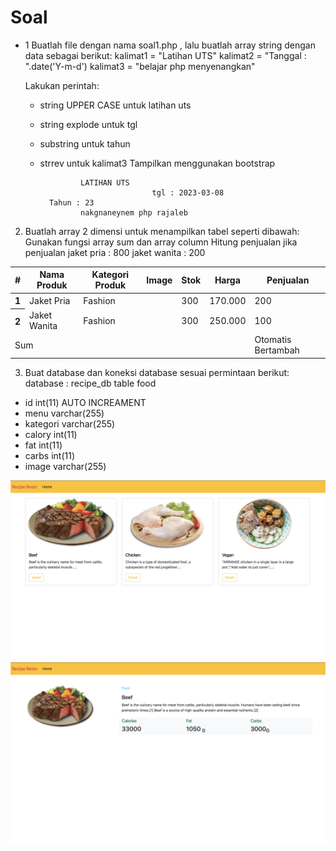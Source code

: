 # Soal 
* 1 Buatlah file dengan nama soal1.php , lalu buatlah array string dengan data sebagai berikut:
    kalimat1 = "Latihan UTS"
    kalimat2 = "Tanggal : ".date('Y-m-d')
    kalimat3 = "belajar php menyenangkan"

    Lakukan perintah:
     - string UPPER CASE untuk latihan uts
     - string explode untuk tgl
     - substring untuk tahun
     - strrev untuk kalimat3
    Tampilkan menggunakan bootstrap

                    LATIHAN UTS
                                    tgl : 2023-03-08
             Tahun : 23
                    nakgnaneynem php rajaleb

2. Buatlah array 2 dimensi untuk menampilkan tabel seperti dibawah:
Gunakan fungsi  array sum dan array column
Hitung penjualan jika penjualan jaket pria : 800
                                jaket wanita : 200

  
<table class="table">
  <thead>
    <tr>
      <th scope="col">#</th>
      <th scope="col">Nama Produk</th>
      <th scope="col">Kategori Produk</th>
      <th scope="col">Image</th>
      <th scope="col">Stok</th>
      <th scope="col">Harga</th>
      <th scope="col">Penjualan</th>
    </tr>
  </thead>
  <tbody>
    <tr>
      <th scope="row">1</th>
      <td>Jaket Pria</td>
      <td>Fashion</td>
      <td><img src="http://images.thenorthface.com/is/image/TheNorthFace/236x204_CLR/mens-better-than-naked-jacket-AVMH_LC9_hero.png" alt=""></td>
      <td>300</td>
      <td>170.000</td>
      <td>200</td>
      </tr>
    <tr>
      <th scope="row">2</th>
      <td>Jaket Wanita</td>
      <td>Fashion</td>
      <td><img src="http://images.thenorthface.com/is/image/TheNorthFace/236x204_CLR/womens-better-than-naked-jacket-AVKL_NN4_hero.png" alt=""></td>
      <td>300</td>
      <td>250.000</td>
      <td>100</td>
    </tr>
   <tr>
    <td colspan="6">Sum</td>
    <td>Otomatis Bertambah</td>
   </tr>
  </tbody>
</table>


3. Buat database dan koneksi database sesuai permintaan berikut:
  database : recipe_db
  table food
  * id int(11) AUTO INCREAMENT
  * menu varchar(255)
  * kategori varchar(255)
  * calory int(11)
  * fat int(11)
  * carbs int(11)
  * image varchar(255)

  <img src="img/home.png">
  <img src="img/detail.png">
  